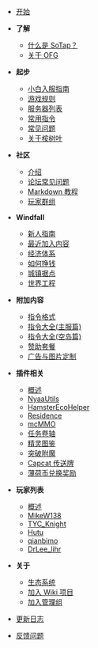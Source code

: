 - [开始](index.md)

- **了解**
    - [什么是 SoTap？](introduction.md)
    - [关于 OFG](about-ofg.md)
- **起步**
    - [小白入服指南](getting-started/preparation.md)
    - [游戏规则](/rules.md)
    - [服务器列表](getting-started/server-network.md)
    - [常用指令](getting-started/basic-commands.md)
    - [常见问题](getting-started/faq.md)
    - [关于桉树叶](getting-started/EusMC.md)
- **社区**
    - [介绍](forum/introduction.md)
    - [论坛常见问题](forum/faq.md)
    - [Markdown 教程](forum/markdown-tutorial.md)
    - [玩家群组](forum/groups.md)
- **Windfall**
    - [新人指南](Windfall/beginners-guide.md)
    - [最近加入内容](Windfall/whats-new.md)
    - [经济体系](Windfall/economy.md)
    - [如何挣钱](Windfall/how-to-make-money.md)
    - [城镇据点](Windfall/realms)
    - [世界工程](Windfall/projects)
- **附加内容**
    - [指令格式](others/command-format.md)
    - [指令大全(主服篇)](others/commands-for-players.md)
    - [指令大全(空岛篇)](others/commands-for-skyblock.md)
    - [赞助套餐](/extra.md)
    - [广告与图片定制](/advertisement-and-illustrations.md)
- **插件相关**
    - [概述](plugins/index.md)
    - [NyaaUtils](plugins/nyaautils.md)
    - [HamsterEcoHelper](plugins/hamsterecohelper-guide.md)
    - [Residence](plugins/residence-commands.md)
    - [mcMMO](plugins/mcmmo-commands.md)
    - [任务卷轴](plugins/cluescrolls.md)
    - [精灵图鉴](plugins/sprite.md)
    - [突破附魔](plugins/upgradeabletools.md)
    - [Capcat 传送牌](plugins/capcat.md)
    - [薄荷币兑换奖励](plugins/mint.md)
- **玩家列表**
    - [概述](players/index.md)
    - [MikeW138](players/MikeW138.md)
    - [TYC_Knight](players/Knight_T.md)
    - [Hutu](players/Hutu.md)
    - [qianbimo](players/Qianbimo.md)
    - [DrLee_lihr](players/DrLee_lihr.md)
- **关于**
    - [生态系统](/ecosystem.md)
    - [加入 Wiki 项目](/writers.md)
    - [加入管理组](about/management.md)
- [更新日志](https://github.com/sotapmc/SotapWiki/commits/master)
- [反馈问题](https://g.sotap.org/t/development)
